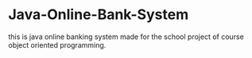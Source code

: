 # Java-Online-Bank-System
this is java online banking system made for the school project of course object oriented programming.
